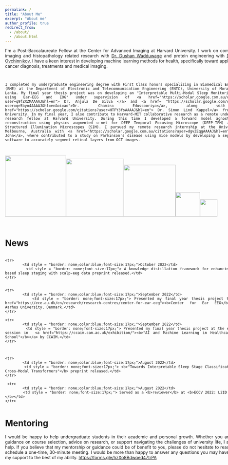 ```yaml
---
permalink: /
title: "About Me"
excerpt: "About me"
author_profile: true
redirect_from: 
  - /about/
  - /about.html
---
```

<div style="text-align: justify; width: 800px">
I'm a Post-Baccalaureate Fellow at the Center for Advanced Imaging at Harvard University. I work on computational imaging and histopathology related research with <a href="https://wadduwagelab.github.io/">Dr. Dushan Wadduwage</a> and protein engineering with <a href="https://www.solab.org/">Dr. Sergey Ovchinnikov</a>. I have a keen interest in developing machine learning methods for health, specifically toward applications in cancer diagnosis, treatments and medical imaging. 
<p>&nbsp;</p>
	
	I completed my undergraduate engineering degree with First Class honors specializing in Biomedical Engineering (BME) at the Department of Electronic and Telecommunication Engineering (ENTC), University of Moratuwa, Sri Lanka. My final year thesis project was on developing an "Interpretable Multi-Modal Sleep Monitoring System using Ear-EEG and EOG" under supervision of <a href="https://scholar.google.com.au/citations?user=q9fZXZMAAAAJ&hl=en"> Dr. Anjula De Silva </a> and <a href= "https://scholar.google.com/citations?user=qe5byo4AAAAJ&hl=en&oi=ao">Dr. Chamira Edussooriya</a>, along with <a href="https://scholar.google.com/citations?user=HTFY3fsAAAAJ&hl=en"> Dr. Simon Lind Kappel</a> from Aarhus University. In my final year, I also contribute to Harvard-MIT collaborative research as a remote undergraduate research fellow at Harvard University. During this time I developed a forward model agnostic image reconstruction using physics augmented u-net for DEEP Temporal Focusing Microscope (DEEP-TFM) and other Structured Illumination Microscopes (SIM). I pursued my remote research internship at the University of Melbourne, Australia with <a href="https://scholar.google.com.au/citations?user=dgvZEqgAAAAJ&hl=en">Dr. Sam John</a>, where contributed to a study on Parkinson's disease using mice models by developing a segmentation software to accurately segment retinal layers from OCT images. 
	
	
	
<!-- <p>&nbsp;</p>
	<span style="color:red"> Update: I'm applying for PhD positions for 2023 Fall intake.</span>
</div> -->

<p>&nbsp;</p> 



<img src="https://user-images.githubusercontent.com/52663918/191789543-7665c2c0-e6e9-4f45-8a2e-5d08b2ec1d9b.png" width="200"/><img src="https://user-images.githubusercontent.com/52663918/191795634-4a692100-ee24-4f25-8e81-40c87c4c4fe0.png" width="190"/><img src="https://user-images.githubusercontent.com/52663918/191796343-ca7c7d83-fe9d-425b-8062-6c9b921ce597.png" width="170"/><img src="https://user-images.githubusercontent.com/52663918/191803659-64c1bd60-9a5f-464f-b370-2a453ce7e8aa.jpeg" width="80"/><img src="https://user-images.githubusercontent.com/52663918/191805216-ddcac48d-142f-40a4-ace5-cd1f8cb9f004.jpg" width="57"/>








<p>&nbsp;</p>

News
====
 <div style="height: 500px; overflow: auto; w![237149619_2041424849347732_202933668616898933_n](https://user-images.githubusercontent.com/52663918/191795591-3ad8e2d3-7254-4906-87ea-c6bbe6165087.png)
idth: 800px;">
   <table style = "border: none;width: 100%">
	<colgroup>
       		<col span="1" style="width: 20%;">
       		<col span="1" style="width: 80%;">
    	</colgroup>
	
	<tr>
    		<td style = "border: none;color:blue;font-size:17px;">October 2022</td>
    		<td style = "border: none;font-size:17px;"> A knowledge distillation framework for enhancing ear-eeg based sleep staging with scalp-eeg data preprint released.</td> 	
	</tr>  
	   
	   
	<tr>
    		<td style = "border: none;color:blue;font-size:17px;">September 2022</td>
    		<td style = "border: none;font-size:17px;"> Presented my final year thesis project to the <a href="https://ece.au.dk/en/research/research-centres/center-for-ear-eeg"><b>Center for Ear EEG</b></a> at Aarhus University, Denmark.</td> 	
	</tr>   
	   
	<tr>
    		<td style = "border: none;color:blue;font-size:17px;">September 2022</td>
    		<td style = "border: none;font-size:17px;"> Presented my final year thesis project at the exhibition session in  <a href="https://ccaim.cam.ac.uk/exhibition/"><b>"AI and Machine Learning in Healthcare Summer School"</b></a> by CCAIM.</td> 	
	</tr>
	   
	   
	   
	<tr>
    		<td style = "border: none;color:blue;font-size:17px;">August 2022</td>
    		<td style = "border: none;font-size:17px;"> <b>"Towards Interpretable Sleep Stage Classification Using Cross-Modal Transformers"</b> preprint released.</td> 	
	</tr>
	   
	 <tr>
    		<td style = "border: none;color:blue;font-size:17px;">August 2022</td>
    		<td style = "border: none;font-size:17px;"> Served as a <b>reviewer</b> at <b>ECCV 2022: L2ID Workshop.</b></td> 	
	</tr>
	   
	<tr>
    		<td style = "border: none;color:blue;font-size:17px;">July 2022</td>
    		<td style = "border: none;font-size:17px;"> Joined Center for Advanced Imaging at <b>Harvard University</b> as a <b>Post-Baccalaureate Research Fellow.</b></td> 	
	</tr>
	   
	<tr>
    		<td style = "border: none;color:blue;font-size:17px;">January 2022</td>
    		<td style = "border: none;font-size:17px;"> Joint first authored paper accepted at <b>ICASSP 2022.</b></td> 	
	</tr>

	<tr>
    		<td style = "border: none;color:blue;font-size:17px;">October 2021</td>
    		<td style = "border: none;font-size:17px;"> Virtually attended and presented our ECoG paper EMBC 2021.</td> 	
	</tr>

	<tr>
    		<td style = "border: none;color:blue;font-size:17px;">September 2021</td>
    		<td style = "border: none;font-size:17px;"> Virtually attended International Conference for Image Processing (ICIP) 2021, Anchorage, Alaska, USA.</td> 	
	</tr>

	<tr>
    		<td style = "border: none;color:blue;font-size:17px;">September 2021</td>
    		<td style = "border: none;font-size:17px;"> Our team NFP_Undercover emerged <b> second runners-up </b> at <b> Video and Image Processing (VIP) Cup 2021 </b> in International Conference for Image Processing (ICIP) 2021, Anchorage, Alaska, USA.</td> 	
	</tr>

	<tr>
    		<td style = "border: none;color:blue;font-size:17px;">August 2021</td>
    		<td style = "border: none;font-size:17px;"> Our team NFP_Undercover was qualified to the finals of <b> Video and Image Processing (VIP) Cup 2021 </b> at International Conference for Image Processing (ICIP) 2021, Anchorage, Alaska, USA.</td> 	
	</tr>

	<tr>
    		<td style = "border: none;color:blue;font-size:17px;">July 2021</td>
    		<td style = "border: none;font-size:17px;"> Joined <b> Centre for Advanced Imaging at Harvard University </b> as a <b> Remote Visiting Undergraduate Research Fellow </b>, under supervision of <b> Dr. Dushan. N. Wadduwage</b> from Wadduwage Lab, focusing on deep learning based image reconstruction algorithms for microscopy.</td> 	
	</tr>	

  	<tr>
    		<td style = "border: none;color:blue;font-size:17px;">July 2021</td>
    		<td style = "border: none;font-size:17px;"><b>First Paper (First Author)</b> titled "<b>Decoding of Hand Gestures from Electrocorticography with LSTM Based Deep Neural Network</b>” was accepted at the 43rd EMBC,2021.</td> 	
	</tr>


	<tr>
    		<td style = "border: none;color:blue;font-size:17px;">July 2021</td>
    		<td style = "border: none;font-size:17px;"> Appointed as a <b> Council Member </b> of IEEE EMBS Student Branch Chapter at University of Moratuwa.</td> 	
	</tr>
	
	<tr>
    		<td style = "border: none;color:blue;font-size:17px;">January 2021</td>
    		<td style = "border: none;font-size:17px;"> Our BraiNeoCare research group from theBRIC took part in the CASS 2020-2021 Student Design Competition and successfully completed the first phase (country-level) of the competition and got selected to the second phase (regional-level).</td> 	
	</tr>

	<tr>
    		<td style = "border: none;color:blue;font-size:17px;">November 2020</td>
    		<td style = "border: none;font-size:17px;"> Started my research internship under supervision of <b>Dr. Sam John,</b> Senior Lecturer in Neural Engineering, Department of Biomedical Engineering, University of Melbourne.</td> 	
	</tr>

	<tr>
    		<td style = "border: none;color:blue;font-size:17px;">October 2020</td>
    		<td style = "border: none;font-size:17px;"> Started my 6-month industrial internship as Trainee Research Engineer at Synergen Technology Labs (Pvt) Ltd.</td> 	
	</tr>
	
	<tr>
    		<td style = "border: none;color:blue;font-size:17px;">October 2020</td>
    		<td style = "border: none;font-size:17px;"> Joined the Biomedical Research and Innovation Collective (theBRIC) group as a biomedical researcher.</td> 	
	</tr>

	<tr>
    		<td style = "border: none;color:blue;font-size:17px;">October 2020</td>
    		<td style = "border: none;font-size:17px;"> Our team wanderers emerged <b>IEEE SMC Winners at BR4IN.IO Hackathon, at IEEE System, Man and Cybernetics Conference (SMC) 2020, Toronto, Ontario, Canada </b></td> 	
	</tr>
	
	<tr>
    		<td style = "border: none;color:blue;font-size:17px;">July 2020</td>
    		<td style = "border: none;font-size:17px;"> Appointed as <b> Secretary </b> of IEEE EMBS Student Branch Chapter at University of Moratuwa.</td> 	
	</tr>


	<tr>
    		<td style = "border: none;color:blue;font-size:17px;">May 2020</td>
    		<td style = "border: none;font-size:17px;"> Commenced 6-month mentorship program under <b>Dr. Rukshan Batuwita from Google,</b> through ScholarX 2020 program organized by the Sustainable Education Foundation (SEF) </td> 	
	</tr>

	<tr>
    		<td style = "border: none;color:blue;font-size:17px;">January 2020</td>
    		<td style = "border: none;font-size:17px;"> Our team wanderers emerged champions at Mora Ventures 5.0, organized by the Entrepreneurship Society of University of Moratuwa together with the University Business Linkage Cell (UBLC).</td> 	
	</tr>
	
	<tr>
    		<td style = "border: none;color:blue;font-size:17px;">December 2019</td>
    		<td style = "border: none;font-size:17px;"> Our team wanderers emrged champions at Brainstorm (Nationanwide Biomedical Design Competition) 2019.</td> 	
	</tr>
	
	<tr>
    		<td style = "border: none;color:blue;font-size:17px;">December 2019</td>
    		<td style = "border: none;font-size:17px;"> Our team KIDKIT achieved runners-up at IEEE Innovation Nation Sri Lanka (INSL) 2019 organized by IEEE Sri Lankan Section.</td> 	
	</tr>

	<tr>
    		<td style = "border: none;color:blue;font-size:17px;">November 2019</td>
    		<td style = "border: none;font-size:17px;"> Won gold medal in Kumite under 60kg senior category at Battle of the Fists - Inter University Karate Championship.</td> 	
	</tr>
	
	<tr>
    		<td style = "border: none;color:blue;font-size:17px;">September 2019</td>
    		<td style = "border: none;font-size:17px;"> Team wanderers became champions at the Sri Lankan IoT hackathon (SLIOT) 2019. Also, we demonstrated our product at Techno exhibition 2019.</td> 	
	</tr>
	
	<tr>
    		<td style = "border: none;color:blue;font-size:17px;">September 2019</td>
    		<td style = "border: none;font-size:17px;"> Team wanderers achieved runners-up at the Hackx 2019, the Inter University Startup Challenge organised by Department of Industrial Management, Faculty of Science, University of Moratuwa.</td> 	
	</tr>

	<tr>
    		<td style = "border: none;color:blue;font-size:17px;">May 2019</td>
    		<td style = "border: none;font-size:17px;"> Appointed as <b> Assitant Treasurer </b> of IEEE EMBS Student Branch Chapter at University of Moratuwa.</td> 	
	</tr>

	<tr>
    		<td style = "border: none;color:blue;font-size:17px;">April 2019</td>
    		<td style = "border: none;font-size:17px;"> Started my 2-month research internship at Centre for Biomedical Innovation (CEBI).</td> 	
	</tr>

	<tr>
    		<td style = "border: none;color:blue;font-size:17px;">March 2019</td>
    		<td style = "border: none;font-size:17px;"> Awarded university colours for Karate.</td> 	
	</tr>

	<tr>
    		<td style = "border: none;color:blue;font-size:17px;">November 2018</td>
    		<td style = "border: none;font-size:17px;"> Represented university karate team at inter university karate championship and won silver in Kumite under -55kg senior category.</td> 	
	</tr>

	<tr>
    		<td style = "border: none;color:blue;font-size:17px;">November 2017</td>
    		<td style = "border: none;font-size:17px;"> Won Bronze medal at National Karate Championship in Kumite under -60kg black belt category.</td> 	
	</tr>

	<tr>
    		<td style = "border: none;color:blue;font-size:17px;">September 2017</td>
    		<td style = "border: none;font-size:17px;"> Started my undergraduate degree in biomedical engineering at University of Moratuwa, Sri Lanka.</td> 	
	</tr>
   </table> 
 </div>


Mentoring
====
<div style="text-align: justify; width: 800px">
I would be happy to help undergraduate students in their academic and personal growth. Whether you are seeking guidance on course selection, advice on research, or support navigating the challenges of university life, I am here to help. If you believe that my mentorship or guidance could be of benefit to you, please do not hesitate to reach out and schedule a one-time, 30-minute meeting. I would be more than happy to answer any questions you may have and offer my support to the best of my ability.
<!-- <p>&nbsp;</p> -->
<a href="https://forms.gle/hzXo8Bdwqed47trPA">https://forms.gle/hzXo8Bdwqed47trPA</a>

